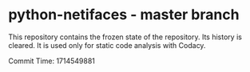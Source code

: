 # python-netifaces - master branch

This repository contains the frozen state of the repository.
Its history is cleared. It is used only for static code
analysis with Codacy.

Commit Time: 1714549881